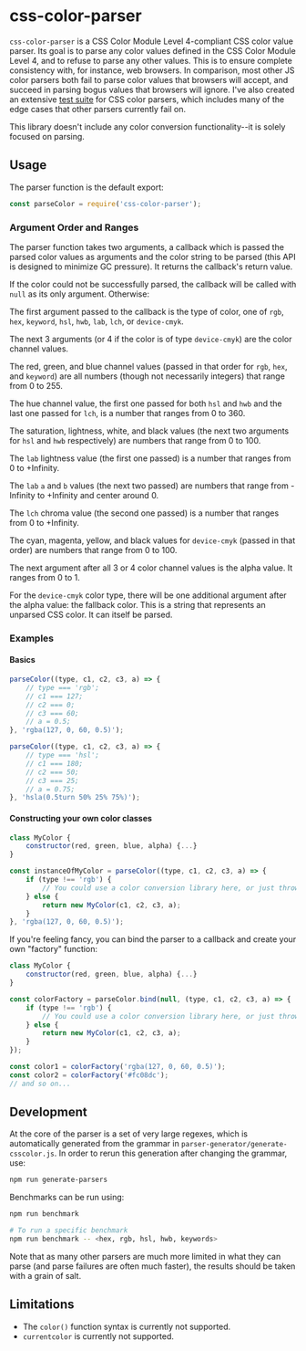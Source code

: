 # css-color-parser

`css-color-parser` is a CSS Color Module Level 4-compliant CSS color value parser. Its goal is to parse any color values defined in the CSS Color Module Level 4, and to refuse to parse any other values. This is to ensure complete consistency with, for instance, web browsers. In comparison, most other JS color parsers both fail to parse color values that browsers will accept, and succeed in parsing bogus values that browsers will ignore. I've also created an extensive [test suite](https://github.com/adroitwhiz/css-color-parser-test-suite) for CSS color parsers, which includes many of the edge cases that other parsers currently fail on.

This library doesn't include any color conversion functionality--it is solely focused on parsing.

## Usage

The parser function is the default export:

```js
const parseColor = require('css-color-parser');
```

### Argument Order and Ranges

The parser function takes two arguments, a callback which is passed the parsed color values as arguments and the color string to be parsed (this API is designed to minimize GC pressure). It returns the callback's return value.

If the color could not be successfully parsed, the callback will be called with `null` as its only argument. Otherwise:

The first argument passed to the callback is the type of color, one of `rgb`, `hex`, `keyword`, `hsl`, `hwb`, `lab`, `lch`, or `device-cmyk`.

The next 3 arguments (or 4 if the color is of type `device-cmyk`) are the color channel values.

The red, green, and blue channel values (passed in that order for `rgb`, `hex`, and `keyword`) are all numbers (though not necessarily integers) that range from 0 to 255.

The hue channel value, the first one passed for both `hsl` and `hwb` and the last one passed for `lch`, is a number that ranges from 0 to 360.

The saturation, lightness, white, and black values (the next two arguments for `hsl` and `hwb` respectively) are numbers that range from 0 to 100.

The `lab` lightness value (the first one passed) is a number that ranges from 0 to +Infinity.

The `lab` `a` and `b` values (the next two passed) are numbers that range from -Infinity to +Infinity and center around 0.

The `lch` chroma value (the second one passed) is a number that ranges from 0 to +Infinity.

The cyan, magenta, yellow, and black values for `device-cmyk` (passed in that order) are numbers that range from 0 to 100.

The next argument after all 3 or 4 color channel values is the alpha value. It ranges from 0 to 1.

For the `device-cmyk` color type, there will be one additional argument after the alpha value: the fallback color. This is a string that represents an unparsed CSS color. It can itself be parsed.

### Examples

#### Basics

```js
parseColor((type, c1, c2, c3, a) => {
    // type === 'rgb';
    // c1 === 127;
    // c2 === 0;
    // c3 === 60;
    // a = 0.5;
}, 'rgba(127, 0, 60, 0.5)');

parseColor((type, c1, c2, c3, a) => {
    // type === 'hsl';
    // c1 === 180;
    // c2 === 50;
    // c3 === 25;
    // a = 0.75;
}, 'hsla(0.5turn 50% 25% 75%)');
```

#### Constructing your own color classes

```js
class MyColor {
    constructor(red, green, blue, alpha) {...}
}

const instanceOfMyColor = parseColor((type, c1, c2, c3, a) => {
    if (type !== 'rgb') {
        // You could use a color conversion library here, or just throw an error
    } else {
        return new MyColor(c1, c2, c3, a);
    }
}, 'rgba(127, 0, 60, 0.5)');
```

If you're feeling fancy, you can bind the parser to a callback and create your own "factory" function:

```js
class MyColor {
    constructor(red, green, blue, alpha) {...}
}

const colorFactory = parseColor.bind(null, (type, c1, c2, c3, a) => {
    if (type !== 'rgb') {
        // You could use a color conversion library here, or just throw an error
    } else {
        return new MyColor(c1, c2, c3, a);
    }
});

const color1 = colorFactory('rgba(127, 0, 60, 0.5)');
const color2 = colorFactory('#fc08dc');
// and so on...
```

## Development

At the core of the parser is a set of very large regexes, which is automatically generated from the grammar in `parser-generator/generate-csscolor.js`. In order to rerun this generation after changing the grammar, use:

```bash
npm run generate-parsers
```

Benchmarks can be run using:
```bash
npm run benchmark

# To run a specific benchmark
npm run benchmark -- <hex, rgb, hsl, hwb, keywords>
```
Note that as many other parsers are much more limited in what they can parse (and parse failures are often much faster), the results should be taken with a grain of salt.

## Limitations

- The `color()` function syntax is currently not supported.
- `currentcolor` is currently not supported.